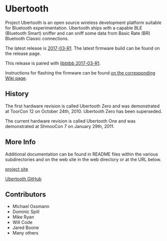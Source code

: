 Ubertooth
=========

Project Ubertooth is an open source wireless development platform
suitable for Bluetooth experimentation. Ubertooth ships with a capable
BLE (Bluetooth Smart) sniffer and can sniff some data from Basic Rate
(BR) Bluetooth Classic connections.

The latest release is [2017-03-R1](https://github.com/greatscottgadgets/ubertooth/releases/tag/2017-03-R1).
The latest firmware build can be found on the release page.

This release is paired with [libbtbb 2017-03-R1](https://github.com/greatscottgadgets/libbtbb/releases/tag/2017-03-R1).

Instructions for flashing the firmware can be found [on the corresponding Wiki page](https://github.com/greatscottgadgets/ubertooth/wiki/Firmware).

History
-------

The first hardware revision is called Ubertooth Zero and was demonstrated at
ToorCon 12 on October 24th, 2010.  Ubertooth Zero has been superseded.

The current hardware revision is called Ubertooth One and was demonstrated at
ShmooCon 7 on January 29th, 2011.

More Info
---------

Additional documentation can be found in README files within the various
subdirectories and on the web site in the web directory or at the URL below.

[project site](http://ubertooth.sourceforge.net/)

[Ubertooth GitHub](https://github.com/greatscottgadgets/ubertooth)

Contributors
------------

 - Michael Ossmann
 - Dominic Spill
 - Mike Ryan
 - Will Code
 - Jared Boone
 - Many others
